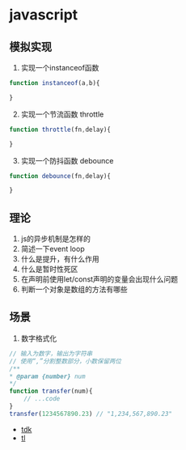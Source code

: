 # javascript

## 模拟实现
1. 实现一个instanceof函数
```js
function instanceof(a,b){

}
```

2. 实现一个节流函数 throttle

```js
function throttle(fn,delay){

}
```

3. 实现一个防抖函数 debounce 
```js
function debounce(fn,delay){

}
```
## 理论
1. js的异步机制是怎样的
2. 简述一下event loop
3. 什么是提升，有什么作用
4. 什么是暂时性死区
5. 在声明前使用let/const声明的变量会出现什么问题
6. 判断一个对象是数组的方法有哪些

## 场景
1. 数字格式化
```js
// 输入为数字，输出为字符串
// 使用“,”分割整数部分，小数保留两位
/**
* @param {number} num
*/
function transfer(num){
    // ...code
}
transfer(1234567890.23) // "1,234,567,890.23"
```

* [tdk](https://www.cnblogs.com/dark-duck/p/14289579.html)
* [tl](https://juejin.cn/post/6918694221184499719)